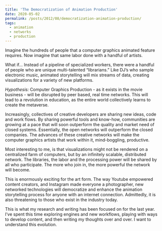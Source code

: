 ```yaml
---
title: 'The Democratization of Animation Production'
date: 2020-05-02
permalink: /posts/2012/08/democratization-animation-production/
tags:
  - animation
  - networks
  - production
---
```



Imagine the hundreds of people that a computer graphics animated feature requires.
Now imagine that same labor done with a handful of artists.

What if...
Instead of a pipeline of specialized workers, there were a handful of people who are unique multi-talented “librarians.” Like DJ’s who sample electronic music, animated storytelling will mix streams of data, creating visualizations for a variety of new platforms.

*Hypothesis:*
Computer Graphics Production - as it exists in the movie business - will be disrupted by peer based, real time networks. This will lead to a revolution in education, as the entire world collectively learns to create the metaverse.

Increasingly, collectives of creative developers are sharing new ideas, code and work flows. By sharing powerful tools and know-how, communities are growing at a pace that will soon outperform the quality and market need of closed systems. Essentially, the open networks will outperform the closed companies. The advances of these creative networks will make the computer graphics artists that work within it, mind-boggling, productive.

Most interesting to me, is that visualizations might not be rendered on a centralized farm of computers, but by an infinitely scalable, distributed network. The libraries, the labor and the processing power will be shared by all who participate. The more who join in, the more powerful the network will become.

This is enormously exciting for the art form. The way Youtube empowered content creators, and Instagram made everyone a photographer, new networked technologies will democratize and enhance the animation storytelling process for anyone with an internet connection. Admittedly, it is also threatening to those who exist in the industry today.

This is what my research and writing has been focused on for the last year. I’ve spent this time exploring engines and new workflows, playing with ways to develop content, and then writing my thoughts over and over. I want to understand this evolution.
